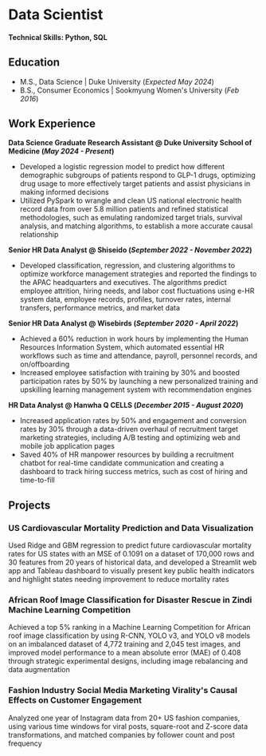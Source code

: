 # Data Scientist

#### Technical Skills: Python, SQL

## Education					       		
- M.S., Data Science	| Duke University (_Expected May 2024_)	 			        		
- B.S., Consumer Economics | Sookmyung Women's University (_Feb 2016_)

## Work Experience
**Data Science Graduate Research Assistant @ Duke University School of Medicine (_May 2024 - Present_)**
- Developed a logistic regression model to predict how different demographic subgroups of patients respond to GLP-1 drugs, optimizing drug usage to more effectively target patients and assist physicians in making informed decisions
- Utilized PySpark to wrangle and clean US national electronic health record data from over 5.8 million patients and refined statistical methodologies, such as emulating randomized target trials, survival analysis, and matching algorithms, to establish a more accurate causal relationship

**Senior HR Data Analyst @ Shiseido (_September 2022 - November 2022_)**
- Developed classification, regression, and clustering algorithms to optimize workforce management strategies and reported the findings to the APAC headquarters and executives. The algorithms predict employee attrition, hiring needs, and labor cost fluctuations using e-HR system data, employee records, profiles, turnover rates, internal transfers, performance metrics, and market data

**Senior HR Data Analyst @ Wisebirds (_September 2020 - April 2022_)**
- Achieved a 60% reduction in work hours by implementing the Human Resources Information System, which automated essential HR workflows such as time and attendance, payroll, personnel records, and on/offboarding
- Increased employee satisfaction with training by 30% and boosted participation rates by 50% by launching a new personalized training and upskilling learning management system with recommendation engines

**HR Data Analyst @ Hanwha Q CELLS (_December 2015 - August 2020_)**
- Increased application rates by 50% and engagement and conversion rates by 30% through a data-driven overhaul of recruitment target marketing strategies, including A/B testing and optimizing web and mobile job application pages
- Saved 40% of HR manpower resources by building a recruitment chatbot for real-time candidate communication and creating a dashboard to track hiring success metrics, such as cost of hiring and time-to-fill

## Projects
### US Cardiovascular Mortality Prediction and Data Visualization

Used Ridge and GBM regression to predict future cardiovascular mortality rates for US states with an MSE of 0.1091 on a dataset of 170,000 rows and 30 features from 20 years of historical data, and developed a Streamlit web app and Tableau dashboard to visually present key public health indicators and highlight states needing improvement to reduce mortality rates

### African Roof Image Classification for Disaster Rescue in Zindi Machine Learning Competition

Achieved a top 5% ranking in a Machine Learning Competition for African roof image classification by using R-CNN, YOLO v3, and YOLO v8 models on an imbalanced dataset of 4,772 training and 2,045 test images, and improved model performance to a mean absolute error (MAE) of 0.408 through strategic experimental designs, including image rebalancing and data augmentation

### Fashion Industry Social Media Marketing Virality's Causal Effects on Customer Engagement

Analyzed one year of Instagram data from 20+ US fashion companies, using various time windows for viral posts, square-root and Z-score data transformations, and matched companies by follower count and post frequency

